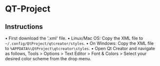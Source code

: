 # QT-Project

## Instructions

• First download the '.xml' file.
• Linux/Mac OS: Copy the XML file to `~/.config/QtProject/qtcreator/styles`.
• On Windows: Copy the XML file to `%APPDATA%\QtProject\qtcreator\styles`.
• Open Qt Creator and navigate as follows,
Tools > Options > Text Editor > Font & Colors > Select your desired color scheme from the drop menu.
